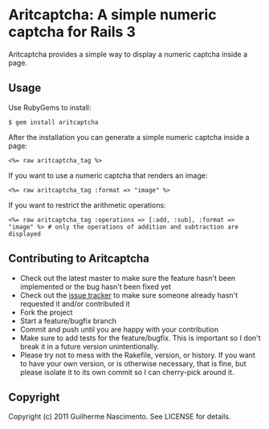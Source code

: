 # Aritcaptcha: A simple numeric captcha for Rails 3

Aritcaptcha provides a simple way to display a numeric captcha inside a page.

## Usage

Use RubyGems to install:

	$ gem install aritcaptcha

After the installation you can generate a simple numeric captcha inside a page:

	<%= raw aritcaptcha_tag %>

If you want to use a numeric captcha that renders an image:

	<%= raw aritcaptcha_tag :format => "image" %>

If you want to restrict the arithmetic operations:

	<%= raw aritcaptcha_tag :operations => [:add, :sub], :format => "image" %> # only the operations of addition and subtraction are displayed

## Contributing to Aritcaptcha

* Check out the latest master to make sure the feature hasn't been implemented or the bug hasn't been fixed yet
* Check out the [issue tracker](http://github.com/guinascimento/aritcaptcha/issues) to make sure someone already hasn't requested it and/or contributed it
* Fork the project
* Start a feature/bugfix branch
* Commit and push until you are happy with your contribution
* Make sure to add tests for the feature/bugfix. This is important so I don't break it in a future version unintentionally.
* Please try not to mess with the Rakefile, version, or history. If you want to have your own version, or is otherwise necessary, that is fine, but please isolate it to its own commit so I can cherry-pick around it.

## Copyright

Copyright (c) 2011 Guilherme Nascimento. See LICENSE for details.